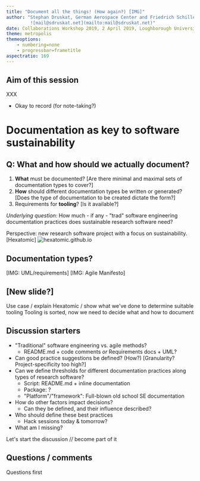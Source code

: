 ```yaml
---
title: "Document all the things! (How again?) [IMG]"
author: "Stephan Druskat, German Aerospace Center and Friedrich Schiller University Jena \\
	     ![mail@sdruskat.net](mailto:mail@sdruskat.net)"
date: Collaborations Workshop 2019, 2 April 2019, Loughborough University
theme: metropolis
themeoptions: 
	- numbering=none
	- progressbar=frametitle
aspectratio: 169
---
```


## Aim of this session

XXX

- Okay to record (for note-taking?)


# Documentation as key to software sustainability


## Q: What and how should we actually document?

1. **What** must be documented? [Are there minimal and maximal sets of documentation types to cover?]
2. **How** should different documentation types be written or generated? [Does the type of documentation to be created dictate the form?]
3. Requirements for **tooling**? [Is it available?]

*Underlying question:* How much - if any - "trad" software engineering documentation practices does sustainable research software need?

Perspective: new research software project with a focus on sustainability. [Hexatomic]
![hexatomic.github.io](https://hexatomic.github.io)

## Documentation types?

[IMG: UML/requirements] [IMG: Agile Manifesto]


## [New slide?]

Use case / explain Hexatomic / show what we've done to determine suitable tooling
Tooling is sorted, now we need to decide what and how to document


## Discussion starters

- "Traditional" software engineering vs. agile methods?
	- README.md + code comments *or* Requirements docs + UML?
- Can good practice suggestions be defined? (How?) [Granularity? Project-specificity too high?]
- Can we define thresholds for different documentation practices along types of research software?
	- Script: README.md + inline documentation
	- Package: ?
	- "Platform"/"framework": Full-blown old school SE documentation
- How do other factors impact decisions? 
	- Can they be defined, and their influence described?
- Who should define these best practices
	- Hack sessions today & tomorrow?
- What am I missing?

Let's start the discussion // become part of it

## Questions / comments

Questions first